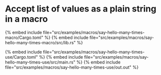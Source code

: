 # Accept list of values as a plain string in a macro


{% embed include file="src/examples/macros/say-hello-many-times-macro/Cargo.toml" %}
{% embed include file="src/examples/macros/say-hello-many-times-macro/src/lib.rs" %}

{% embed include file="src/examples/macros/say-hello-many-times-use/Cargo.toml" %}
{% embed include file="src/examples/macros/say-hello-many-times-use/src/main.rs" %}
{% embed include file="src/examples/macros/say-hello-many-times-use/out.out" %}


